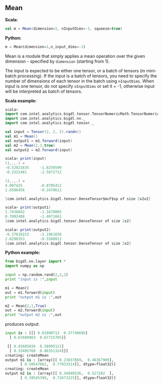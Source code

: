 ## Mean ##

**Scala:**
```scala
val m = Mean(dimension=1, nInputDims=-1, squeeze=true)
```
**Python:**
```python
m = Mean(dimension=1,n_input_dims=-1)
```

Mean is a module that simply applies a mean operation over the given dimension - specified by `dimension` (starting from 1).

 
The input is expected to be either one tensor, or a batch of tensors (in mini-batch processing). If the input is a batch of tensors, you need to specify the number of dimensions of each tensor in the batch using `nInputDims`.  When input is one tensor, do not specify `nInputDims` or set it = -1, otherwise input will be interpreted as batch of tensors. 

**Scala example:**
```scala
scala> 
import com.intel.analytics.bigdl.tensor.TensorNumericMath.TensorNumeric.NumericFloat
import com.intel.analytics.bigdl.nn._
import com.intel.analytics.bigdl.tensor._

val input = Tensor(2, 2, 2).randn()
val m1 = Mean()
val output1 = m1.forward(input)
val m2 = Mean(2,1,true)
val output2 = m2.forward(input)

scala> print(input)
(1,.,.) =
-0.52021635     -1.8250599
-0.2321481      -2.5672712

(2,.,.) =
4.007425        -0.8705412
1.6506456       -0.2470611

[com.intel.analytics.bigdl.tensor.DenseTensor$mcF$sp of size 2x2x2]

scala> print(output1)
1.7436042       -1.3478005
0.7092488       -1.4071661
[com.intel.analytics.bigdl.tensor.DenseTensor of size 2x2]

scala> print(output2)
-0.37618223     -2.1961656
2.8290353       -0.5588012
[com.intel.analytics.bigdl.tensor.DenseTensor of size 2x2]

```

**Python example:**
```python
from bigdl.nn.layer import *
import numpy as np

input = np.random.rand(2,2,2)
print "input is :",input

m1 = Mean()
out = m1.forward(input)
print "output m1 is :",out

m2 = Mean(2,1,True)
out = m2.forward(input)
print "output m2 is :",out
```
produces output:
```python
input is : [[[ 0.01990713  0.37740696]
  [ 0.67689963  0.67715705]]

 [[ 0.45685026  0.58995121]
  [ 0.33405769  0.86351324]]]
creating: createMean
output m1 is : [array([[ 0.23837869,  0.48367909],
       [ 0.50547862,  0.77033514]], dtype=float32)]
creating: createMean
output m2 is : [array([[ 0.34840336,  0.527282  ],
       [ 0.39545399,  0.72673225]], dtype=float32)]
```